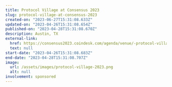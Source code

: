 ```yaml
---
title: Protocol Village at Consensus 2023
slug: protocol-village-at-consensus-2023
created-on: "2023-06-27T15:31:08.633Z"
updated-on: "2023-04-26T15:31:08.654Z"
published-on: "2023-04-28T15:31:08.670Z"
description: Austin, TX
external-link:
  href: https://consensus2023.coindesk.com/agenda/venue/-protocol-village
  text: null
start-date: "2023-04-26T15:31:08.683Z"
end-date: "2023-04-28T15:31:08.707Z"
image:
  url: /assets/images/protocol-village-2023.png
  alt: null
involvement: sponsored
---
```

